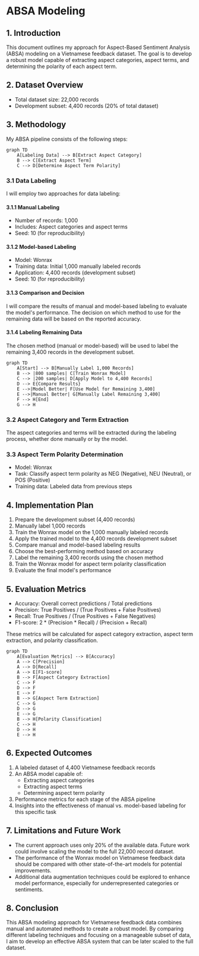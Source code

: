 # ABSA Modeling

## 1. Introduction

This document outlines my approach for Aspect-Based Sentiment Analysis (ABSA) modeling on a Vietnamese feedback dataset. The goal is to develop a robust model capable of extracting aspect categories, aspect terms, and determining the polarity of each aspect term.

## 2. Dataset Overview

- Total dataset size: 22,000 records
- Development subset: 4,400 records (20% of total dataset)

## 3. Methodology

My ABSA pipeline consists of the following steps:

<antArtifact identifier="absa-pipeline-flowchart" type="application/vnd.ant.mermaid" title="ABSA Pipeline Flowchart">

```mermaid
graph TD
    A[Labeling Data] --> B[Extract Aspect Category]
    B --> C[Extract Aspect Term]
    C --> D[Determine Aspect Term Polarity]

```

### 3.1 Data Labeling

I will employ two approaches for data labeling:

#### 3.1.1 Manual Labeling

- Number of records: 1,000
- Includes: Aspect categories and aspect terms
- Seed: 10 (for reproducibility)

#### 3.1.2 Model-based Labeling

- Model: Wonrax
- Training data: Initial 1,000 manually labeled records
- Application: 4,400 records (development subset)
- Seed: 10 (for reproducibility)

#### 3.1.3 Comparison and Decision

I will compare the results of manual and model-based labeling to evaluate the model's performance. The decision on which method to use for the remaining data will be based on the reported accuracy.

#### 3.1.4 Labeling Remaining Data

The chosen method (manual or model-based) will be used to label the remaining 3,400 records in the development subset.

```mermaid
graph TD
    A[Start] --> B[Manually Label 1,000 Records]
    B --> |800 samples| C[Train Wonrax Model]
    C --> |200 samples| D[Apply Model to 4,400 Records]
    D --> E{Compare Results}
    E -->|Model Better| F[Use Model for Remaining 3,400]
    E -->|Manual Better| G[Manually Label Remaining 3,400]
    F --> H[End]
    G --> H

```

### 3.2 Aspect Category and Term Extraction

The aspect categories and terms will be extracted during the labeling process, whether done manually or by the model.

### 3.3 Aspect Term Polarity Determination

- Model: Wonrax
- Task: Classify aspect term polarity as NEG (Negative), NEU (Neutral), or POS (Positive)
- Training data: Labeled data from previous steps

## 4. Implementation Plan

1. Prepare the development subset (4,400 records)
2. Manually label 1,000 records
3. Train the Wonrax model on the 1,000 manually labeled records
4. Apply the trained model to the 4,400 records development subset
5. Compare manual and model-based labeling results
6. Choose the best-performing method based on accuracy
7. Label the remaining 3,400 records using the chosen method
8. Train the Wonrax model for aspect term polarity classification
9. Evaluate the final model's performance

## 5. Evaluation Metrics

- Accuracy: Overall correct predictions / Total predictions
- Precision: True Positives / (True Positives + False Positives)
- Recall: True Positives / (True Positives + False Negatives)
- F1-score: 2 * (Precision * Recall) / (Precision + Recall)

These metrics will be calculated for aspect category extraction, aspect term extraction, and polarity classification.

```mermaid
graph TD
    A[Evaluation Metrics] --> B[Accuracy]
    A --> C[Precision]
    A --> D[Recall]
    A --> E[F1-score]
    B --> F[Aspect Category Extraction]
    C --> F
    D --> F
    E --> F
    B --> G[Aspect Term Extraction]
    C --> G
    D --> G
    E --> G
    B --> H[Polarity Classification]
    C --> H
    D --> H
    E --> H

```

## 6. Expected Outcomes

1. A labeled dataset of 4,400 Vietnamese feedback records
2. An ABSA model capable of:
   - Extracting aspect categories
   - Extracting aspect terms
   - Determining aspect term polarity
3. Performance metrics for each stage of the ABSA pipeline
4. Insights into the effectiveness of manual vs. model-based labeling for this specific task

## 7. Limitations and Future Work

- The current approach uses only 20% of the available data. Future work could involve scaling the model to the full 22,000 record dataset.
- The performance of the Wonrax model on Vietnamese feedback data should be compared with other state-of-the-art models for potential improvements.
- Additional data augmentation techniques could be explored to enhance model performance, especially for underrepresented categories or sentiments.

## 8. Conclusion

This ABSA modeling approach for Vietnamese feedback data combines manual and automated methods to create a robust model. By comparing different labeling techniques and focusing on a manageable subset of data, I aim to develop an effective ABSA system that can be later scaled to the full dataset.
</antArtifact>